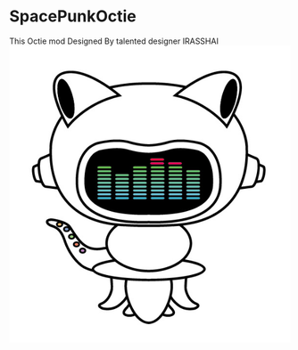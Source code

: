 # SpacePunkOctie
This Octie mod Designed By talented designer IRASSHAI
![SPO](https://github.com/yagiyagiichi/SpacePunkOctie/blob/master/sco1.0.jpg?raw=true "SpacePunkOct")
